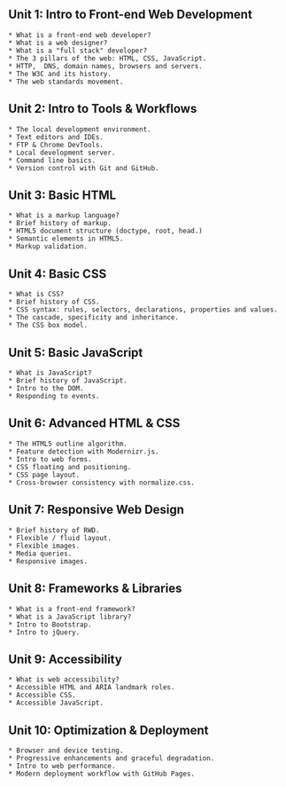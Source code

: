 ## Unit 1: Intro to Front-end Web Development
	* What is a front-end web developer?
	* What is a web designer?
	* What is a "full stack" developer?
	* The 3 pillars of the web: HTML, CSS, JavaScript.
	* HTTP,  DNS, domain names, browsers and servers.
	* The W3C and its history.
	* The web standards movement.

## Unit 2: Intro to Tools & Workflows
	* The local development environment.
	* Text editors and IDEs.
	* FTP & Chrome DevTools.
	* Local development server.
	* Command line basics.
	* Version control with Git and GitHub.

## Unit 3: Basic HTML
	* What is a markup language?
	* Brief history of markup.
	* HTML5 document structure (doctype, root, head.)
	* Semantic elements in HTML5.
	* Markup validation.

## Unit 4: Basic CSS
	* What is CSS?
	* Brief history of CSS.
	* CSS syntax: rules, selectors, declarations, properties and values.
	* The cascade, specificity and inheritance.
	* The CSS box model.

## Unit 5: Basic JavaScript
	* What is JavaScript?
	* Brief history of JavaScript.
	* Intro to the DOM.
	* Responding to events.

## Unit 6: Advanced HTML & CSS
	* The HTML5 outline algorithm.
	* Feature detection with Modernizr.js.
	* Intro to web forms.
	* CSS floating and positioning.
	* CSS page layout.
	* Cross-browser consistency with normalize.css.

## Unit 7: Responsive Web Design
	* Brief history of RWD.
	* Flexible / fluid layout.
	* Flexible images.
	* Media queries.
	* Responsive images.

## Unit 8: Frameworks & Libraries
	* What is a front-end framework?
	* What is a JavaScript library?
	* Intro to Bootstrap.
	* Intro to jQuery.

## Unit 9: Accessibility
	* What is web accessibility?
	* Accessible HTML and ARIA landmark roles.
	* Accessible CSS.
	* Accessible JavaScript.

## Unit 10: Optimization & Deployment
	* Browser and device testing.
	* Progressive enhancements and graceful degradation.
	* Intro to web performance.
	* Modern deployment workflow with GitHub Pages.
